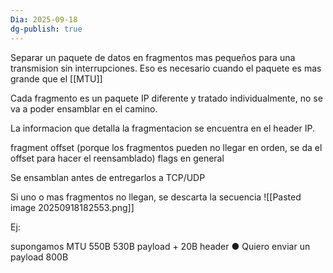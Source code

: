 ```yaml
---
Dia: 2025-09-18
dg-publish: true
---
```

Separar un paquete de datos en fragmentos mas pequeños para una transmision sin interrupciones. Eso es necesario cuando el paquete es mas grande que el [[MTU]]

Cada fragmento es un paquete IP diferente y tratado individualmente, no se va a poder ensamblar en el camino.

La informacion que detalla la fragmentacion se encuentra en el header IP. 

fragment offset (porque los fragmentos pueden no llegar en orden, se da el offset para hacer el reensamblado)
flags en general 

Se ensamblan antes de entregarlos a TCP/UDP

Si uno o mas fragmentos no llegan, se descarta la secuencia
![[Pasted image 20250918182553.png]]


Ej:

supongamos MTU 550B
530B payload + 20B header
● Quiero enviar un payload 800B